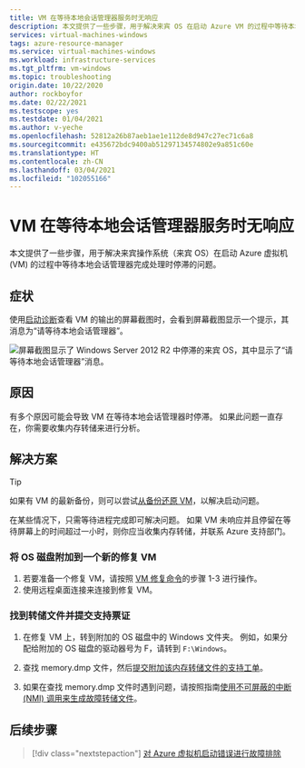 ```yaml
---
title: VM 在等待本地会话管理器服务时无响应
description: 本文提供了一些步骤，用于解决来宾 OS 在启动 Azure VM 的过程中等待本地会话管理器完成处理时停滞的问题。
services: virtual-machines-windows
tags: azure-resource-manager
ms.service: virtual-machines-windows
ms.workload: infrastructure-services
ms.tgt_pltfrm: vm-windows
ms.topic: troubleshooting
origin.date: 10/22/2020
author: rockboyfor
ms.date: 02/22/2021
ms.testscope: yes
ms.testdate: 01/04/2021
ms.author: v-yeche
ms.openlocfilehash: 52812a26b87aeb1ae1e112de8d947c27ec71c6a8
ms.sourcegitcommit: e435672bdc9400ab51297134574802e9a851c60e
ms.translationtype: HT
ms.contentlocale: zh-CN
ms.lasthandoff: 03/04/2021
ms.locfileid: "102055166"
---
```

<!--Verified successfully-->
# <a name="vm-is-unresponsive-while-waiting-for-the-local-session-manager-service"></a>VM 在等待本地会话管理器服务时无响应

本文提供了一些步骤，用于解决来宾操作系统（来宾 OS）在启动 Azure 虚拟机 (VM) 的过程中等待本地会话管理器完成处理时停滞的问题。

## <a name="symptoms"></a>症状

使用[启动诊断](./boot-diagnostics.md)查看 VM 的输出的屏幕截图时，会看到屏幕截图显示一个提示，其消息为“请等待本地会话管理器”。

![屏幕截图显示了 Windows Server 2012 R2 中停滞的来宾 OS，其中显示了“请等待本地会话管理器”消息。](media/vm-unresponsive-wait-local-session-manager/vm-unresponsive-wait-local-session-manager-1.png)

## <a name="cause"></a>原因

有多个原因可能会导致 VM 在等待本地会话管理器时停滞。 如果此问题一直存在，你需要收集内存转储来进行分析。

## <a name="solution"></a>解决方案

> [!TIP]
> 如果有 VM 的最新备份，则可以尝试[从备份还原 VM](../../backup/backup-azure-arm-restore-vms.md)，以解决启动问题。

在某些情况下，只需等待进程完成即可解决问题。 如果 VM 未响应并且停留在等待屏幕上的时间超过一小时，则你应当收集内存转储，并联系 Azure 支持部门。

### <a name="attach-the-os-disk-to-a-new-repair-vm"></a>将 OS 磁盘附加到一个新的修复 VM

1. 若要准备一个修复 VM，请按照 [VM 修复命令](./repair-windows-vm-using-azure-virtual-machine-repair-commands.md)的步骤 1-3 进行操作。
1. 使用远程桌面连接来连接到修复 VM。

### <a name="locate-the-dump-file-and-submit-a-support-ticket"></a>找到转储文件并提交支持票证

1. 在修复 VM 上，转到附加的 OS 磁盘中的 Windows 文件夹。 例如，如果分配给附加的 OS 磁盘的驱动器号为 F，请转到 `F:\Windows`。
1. 查找 memory.dmp 文件，然后[提交附加该内存转储文件的支持工单](https://support.azure.cn/support/support-azure/)。
1. 如果在查找 memory.dmp 文件时遇到问题，请按照指南[使用不可屏蔽的中断 (NMI) 调用来生成故障转储文件](https://docs.microsoft.com/windows/client-management/generate-kernel-or-complete-crash-dump)。

    <!--NOT AVAILABLE ON [NMI calls in Azure Serial Console](./serial-console-windows.md#use-the-serial-console-for-nmi-calls)-->

## <a name="next-steps"></a>后续步骤

> [!div class="nextstepaction"]
> [对 Azure 虚拟机启动错误进行故障排除](boot-error-troubleshoot.md)

<!--Update_Description: update meta properties, wording update, update link-->